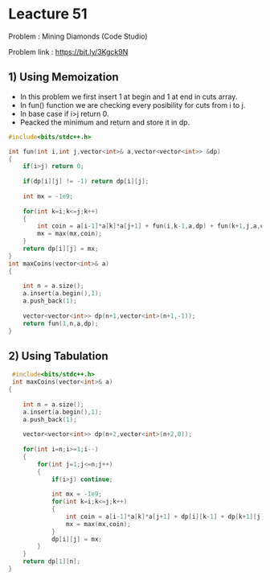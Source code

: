 # Leacture 51
Problem : Mining Diamonds (Code Studio)

Problem link : https://bit.ly/3Kgck9N

## 1) Using Memoization 

- In this problem we first insert 1 at begin and 1 at end in cuts array.
- In fun() function we are checking every posibility for cuts from i to j.
- In base case if i>j return 0.
- Peacked the minimum and return and store it in dp.

```C++
#include<bits/stdc++.h>

int fun(int i,int j,vector<int>& a,vector<vector<int>> &dp)
{
    if(i>j) return 0;
    
    if(dp[i][j] != -1) return dp[i][j];
    
    int mx = -1e9;
    
    for(int k=i;k<=j;k++)
    {
        int coin = a[i-1]*a[k]*a[j+1] + fun(i,k-1,a,dp) + fun(k+1,j,a,dp);
        mx = max(mx,coin);
    }
    return dp[i][j] = mx;
}
int maxCoins(vector<int>& a)
{
    
	int n = a.size();
    a.insert(a.begin(),1);
    a.push_back(1);
    
    vector<vector<int>> dp(n+1,vector<int>(n+1,-1));
    return fun(1,n,a,dp);   
}
```

## 2) Using Tabulation

```C++
 #include<bits/stdc++.h>
 int maxCoins(vector<int>& a)
{
    
	int n = a.size();
    a.insert(a.begin(),1);
    a.push_back(1);
    
    vector<vector<int>> dp(n+2,vector<int>(n+2,0));
    
    for(int i=n;i>=1;i--)
    {
        for(int j=1;j<=n;j++)
        {
            if(i>j) continue;
            
            int mx = -1e9;
            for(int k=i;k<=j;k++)
            {
                int coin = a[i-1]*a[k]*a[j+1] + dp[i][k-1] + dp[k+1][j];
                mx = max(mx,coin);
            }
            dp[i][j] = mx;
        }
    }
    return dp[1][n];   
}
```
